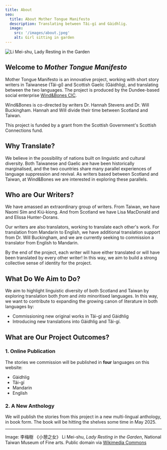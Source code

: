```yaml
---
title: About
seo:
  title: About Mother Tongue Manifesto
  description: Translating between Tâi-gí and Gàidhlig.
  image:
    src: '/images/about.jpeg'
    alt: Girl sitting in garden
---
```


![Li Mei-shu, Lady Resting in the Garden](/images/about.jpeg)

## Welcome to _Mother Tongue Manifesto_

Mother Tongue Manifesto is an innovative project, working with short story writers in Taiwanese (Tâi-gí) and Scottish Gaelic (Gàidhlig), and translating between the two languages. The project is produced by the Dundee-based social enterprise [Wind&Bones CIC](https://www.windandbones.com).

Wind&Bones is co-directed by writers Dr. Hannah Stevens and Dr. Will Buckingham. Hannah and Will divide their time between Scotland and Taiwan.

This project is funded by a grant from the Scottish Government's Scottish Connections fund.

## Why Translate?
We believe in the possibility of nations built on linguistic and cultural diversity. Both Taiwanese and Gaelic are have been historically marginalised, and the two countries share many parallel experiences of language suppression and revival. As writers based between Scotland and Taiwan, at Wind&Bones we are interested in exploring these parallels. 

## Who are Our Writers?
We have amassed an extraordinary group of writers. From Taiwan, we have Naomi Sím and Kiú-kiong. And from Scotland we have Lisa MacDonald and and Elissa Hunter-Dorans.

Our writers are also translators, working to translate each other's work. For translation from Mandarin to English, we have additional translation support from Dr. Will Buckingham, and we are currently seeking to commission a translator from English to Mandarin.

By the end of the project, each writer will have either translated or will have been translated by every other writer! In this way, we aim to build a strong collective sense of identity for the project.

## What Do We Aim to Do?
We aim to highlight linguistic diversity of both Scotland and Taiwan by exploring translation both _from_ and _into_ minoritised languages. In this way, we want to contribute to expanding the growing canon of literature in both languages by:

- Commissioning new original works in Tâi-gí and Gàidhlig
- Introducing new translations into Gàidhlig and Tâi-gí.

## What are Our Project Outcomes?
### 1. Online Publication
The stories we commission will be published in **four** languages on this website:

- Gàidhlig
- Tâi-gí
- Mandarin
- English

### 2. A New Anthology
We will publish the stories from this project in a new multi-lingual anthology, in book form. The book will be hitting the shelves some time in May 2025.

---

Image: 李梅樹 《小憩之女》 Li Mei-shu, _Lady Resting in the Garden_, National Taiwan Museum of Fine arts. Public domain via [Wikimedia Commons](https://commons.wikimedia.org/wiki/File:Lady_Resting_In_The_Garden_,by_Li_Mei-Shu.png)
